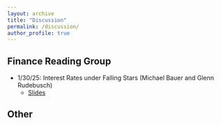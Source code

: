```yaml
---
layout: archive
title: "Discussion"
permalink: /discussion/
author_profile: true
---
```



## Finance Reading Group
+ 1/30/25: Interest Rates under Falling Stars (Michael Bauer and Glenn Rudebusch)
  + [Slides](../files/)

## Other
